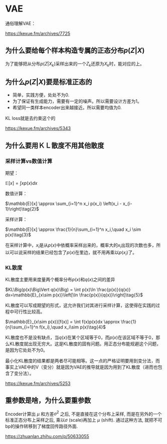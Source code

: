 # VAE

通俗理解VAE：

https://kexue.fm/archives/7725

## 为什么要给每个样本构造专属的正态分布$p(Z|X)$

为了能够把从分布$p(Z|X_k)$采样出来的一个$Z_k$还原为$X_k$时，能对应的上。

## 为什么$p(Z|X)$要是标准正态的

- 简单，实践方便，处处不为0.
- 为了保证有生成能力，需要有一定的噪声。所以需要设计方差为1。
- 希望同一类样本encoder出来越接近。所以需要均值为0.

KL loss就是去约束这个的

https://kexue.fm/archives/5343

## 为什么要用ＫＬ散度不用其他散度

### 采样计算vs数值计算

期望：

$\mathbb{E}[x] = \int x p(x)dx\tag{1}$

数值计算：

$\mathbb{E}[x] \approx \sum_{i=1}^n x_i p(x_i) \left(x_i - x_{i-1}\right)\tag{2}$

采样计算：

$\mathbb{E}[x] \approx \frac{1}{n}\sum_{i=1}^n x_i,\quad x_i \sim p(x)\tag{3}$

在采样计算中，$x_i$是从$p(x)$中依概率采样出来的，概率大的$x_i$出现的次数也多，所以可以说采样的结果已经包含了$p(x)$在里边，就不用再乘以$p(x_i)$了。

### KL散度

KL散度主要用来度量两个概率分布$p(x)$和$q(x)$之间的差异

$KL\Big(p(x)\Big\Vert q(x)\Big) = \int p(x)\ln \frac{p(x)}{q(x)} dx=\mathbb{E}_{x\sim p(x)}\left[\ln \frac{p(x)}{q(x)}\right]\tag{5}$

KL散度可以写成期望的形式，这允许我们对其进行采样计算，这使得在实践的过程中可行性比较高。

$\mathbb{E}_{x\sim p(x)}[f(x)] = \int f(x)p(x)dx \approx \frac{1}{n}\sum_{i=1}^n f(x_i),\quad x_i\sim p(x)\tag{4}$

KL散度也不是没有缺点，当$q(x)$在某个区域等于0，而$p(x)$在该区域不等于0，那么KL散度就出现无穷大。这是KL散度的固有问题。用正态分布能规避这个问题，是因为它处处不为0。

最小化KL散度的结果都是两者尽可能相等。这一点的严格证明要用到变分法，而事实上VAE中的V（变分）就是因为VAE的推导就是因为用到了KL散度（进而也包含了变分法）。

https://kexue.fm/archives/5253

## 重参数是啥，为什么要重参数

Encoder计算出 $\mu$ 和方差$\sigma^2$ 之后, 不是直接在这个分布上采样, 而是在另外的一个标准正态分布上采样之后, 乘以$\sigma$  (scale)再加上 $\mu$ (shift). 通过这种方法, 就把不可bp的操作转移到了梯度回传路径外面.

https://zhuanlan.zhihu.com/p/50633055





